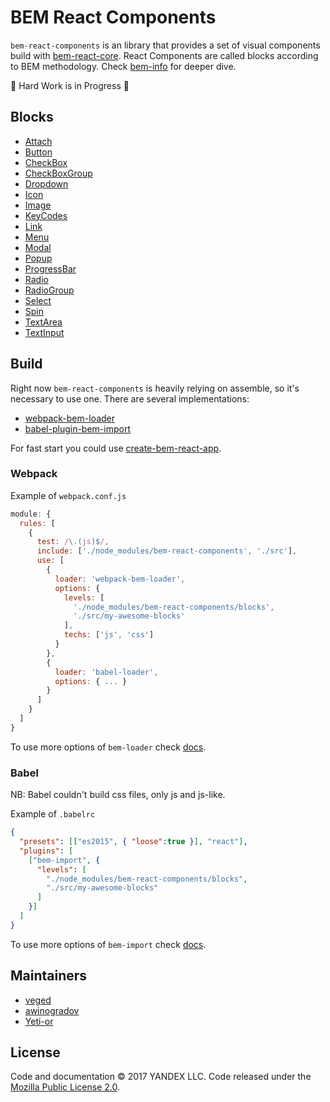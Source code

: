 # BEM React Components

`bem-react-components` is an library that provides a set of visual components build with [bem-react-core].
React Components are called blocks according to BEM methodology. Check [bem-info] for deeper dive.

:construction: Hard Work is in Progress :construction:

## Blocks

* [Attach](blocks/Attach/)
* [Button](blocks/Button)
* [CheckBox](blocks/CheckBox)
* [CheckBoxGroup](blocks/CheckBoxGroup)
* [Dropdown](blocks/Dropdown)
* [Icon](blocks/Icon)
* [Image](blocks/Image)
* [KeyCodes](blocks/KeyCodes)
* [Link](blocks/Link)
* [Menu](blocks/Menu)
* [Modal](blocks/Modal)
* [Popup](blocks/Popup)
* [ProgressBar](blocks/ProgressBar)
* [Radio](blocks/Radio)
* [RadioGroup](blocks/RadioGroup)
* [Select](blocks/Select)
* [Spin](blocks/Spin)
* [TextArea](blocks/TextArea)
* [TextInput](blocks/TextInput)

## Build

Right now `bem-react-components` is heavily relying on assemble, so it's necessary to use one.
There are several implementations:

* [webpack-bem-loader]
* [babel-plugin-bem-import]


For fast start you could use [create-bem-react-app].

### Webpack

Example of `webpack.conf.js`

```js
module: {
  rules: [
    {
      test: /\.(js)$/,
      include: ['./node_modules/bem-react-components', './src'],
      use: [
        {
          loader: 'webpack-bem-loader',
          options: {
            levels: [
              './node_modules/bem-react-components/blocks',
              './src/my-awesome-blocks'
            ],
            techs: ['js', 'css']
          }
        },
        {
          loader: 'babel-loader',
          options: { ... }
        }
      ]
    }
  ]
}
```

To use more options of `bem-loader` check [docs].

### Babel

NB: Babel couldn't build css files, only js and js-like.

Example of `.babelrc`

```json
{
  "presets": [["es2015", { "loose":true }], "react"],
  "plugins": [
    ["bem-import", {
      "levels": [
        "./node_modules/bem-react-components/blocks",
        "./src/my-awesome-blocks"
      ]
    }]
  ]
}
```

To use more options of `bem-import` check [docs](https://github.com/bem/babel-plugin-bem-import#options).

## Maintainers

* [veged](https://github.com/veged)
* [awinogradov](https://github.com/awinogradov)
* [Yeti-or](https://github.com/Yeti-or)

## License

Code and documentation © 2017 YANDEX LLC. Code released under the [Mozilla Public License 2.0](LICENSE.txt).

[bem-react-core]: https://github.com/bem/bem-react-core
[bem-info]: https://bem.info
[webpack-bem-loader]: https://github.com/bem/webpack-bem-loader
[docs]: https://github.com/bem/webpack-bem-loader#options
[babel-plugin-bem-import]: https://github.com/bem/babel-plugin-bem-import
[create-bem-react-app]: https://github.com/bem/create-bem-react-app
